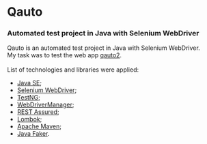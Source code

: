# Qauto

### Automated test project in Java with Selenium WebDriver
Qauto is an automated test project in Java with Selenium WebDriver.<br>
My task was to test the web app [qauto2](https://qauto2.forstudy.space/).<br><br>
List of technologies and libraries were applied:
- [Java SE](https://docs.oracle.com/en/java/javase/17/);
- [Selenium WebDriver](https://www.selenium.dev/documentation/webdriver/);
- [TestNG](https://testng.org/doc/);
- [WebDriverManager](https://bonigarcia.dev/webdrivermanager/);
- [REST Assured](https://rest-assured.io);
- [Lombok](https://projectlombok.org/);
- [Apache Maven](https://maven.apache.org/);
- [Java Faker](https://github.com/DiUS/java-faker).
